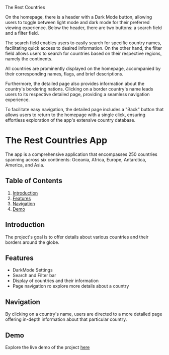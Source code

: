 The Rest Countries 

On the homepage, there is a header with a Dark Mode button, allowing users to toggle between light mode and dark mode for their preferred viewing experience. Below the header, there are two buttons: a search field and a filter field.

The search field enables users to easily search for specific country names, facilitating quick access to desired information. On the other hand, the filter field allows users to search for countries based on their respective regions, namely the continents.

All countries are prominently displayed on the homepage, accompanied by their corresponding names, flags, and brief descriptions. 

Furthermore, the detailed page also provides information about the country's bordering nations. Clicking on a border country's name leads users to its respective detailed page, providing a seamless navigation experience.

To facilitate easy navigation, the detailed page includes a "Back" button that allows users to return to the homepage with a single click, ensuring effortless exploration of the app's extensive country database.






# The Rest Countries App

The app is a comprehensive application that encompasses 250 countries spanning across six continents: Oceania, Africa, Europe, Antarctica, America, and Asia.

## Table of Contents
1. [Introduction](#introduction)
2. [Features](#features)
3. [Navigation](#navigation)
4. [Demo](#demo)

## Introduction
The project's goal is to offer details about various countries and their borders around the globe.

## Features
- DarkMode Settings
- Search and Filter bar
- Display of countries and their information
- Page navigation ro explore more details about a country

## Navigation
By clicking on a country's name, users are directed to a more detailed page offering in-depth information about that particular country.

## Demo
Explore the live demo of the project [here](https://halima-yusif-attah.github.io/the-rest-countries-app)




